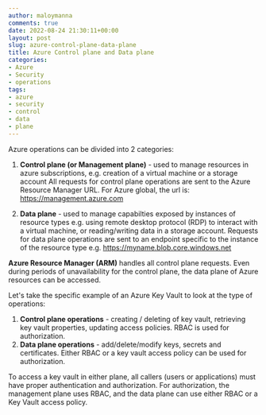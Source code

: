 ```yaml
---
author: maloymanna
comments: true
date: 2022-08-24 21:30:11+00:00
layout: post
slug: azure-control-plane-data-plane
title: Azure Control plane and Data plane
categories:
- Azure
- Security
- operations
tags:
- azure
- security
- control
- data
- plane
---
```


Azure operations can be divided into 2 categories:
1. **Control plane (or Management plane)** - used to manage resources in azure subscriptions, e.g. creation of a virtual machine or a storage account
All requests for control plane operations are sent to the Azure Resource Manager URL. For Azure global, the url is: https://management.azure.com 

2. **Data plane** - used to manage capabilties exposed by instances of resource types e.g. using remote desktop protocol (RDP) to interact with a virtual machine, or reading/writing data in a storage account.
Requests for data plane operations are sent to an endpoint specific to the instance of the resource type e.g. https://myname.blob.core.windows.net

**Azure Resource Manager (ARM)** handles all control plane requests.
Even during periods of unavailability for the control plane, the data plane of Azure resources can be accessed.

Let's take the specific example of an Azure Key Vault to look at the type of operations:
1. __Control plane operations__ - creating / deleting of key vault, retrieving key vault properties, updating access policies. RBAC is used for authorization.
2. __Data plane operations__ - add/delete/modify keys, secrets and certificates. Either RBAC or a key vault access policy can be used for authorization.

To access a key vault in either plane, all callers (users or applications) must have proper authentication and authorization. For authorization, the management plane uses RBAC, and the data plane can use either RBAC or a Key Vault access policy.

